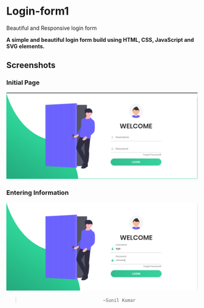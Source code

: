 # Login-form1

Beautiful and Responsive login form

**A simple and beautiful login form build using HTML, CSS, JavaScript and SVG elements.**

## Screenshots

### Initial Page

![IntitialPage](/Resources/login1.png)

### Entering Information

![EnterInformation](/Resources/login2.png)

>                                   ~Sunil Kumar
